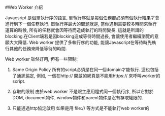 #Web Worker 介紹

Javacsript 是個單執行序的語言, 單執行序就是每個任務都必須有個執行結果才會進行到下一個任務執行.
單執行序最大的問題就是, 當你遇到需要較多時間來執行運算的時候, 所有的任務就會因等待而造成執行的時間變長.
這就是所謂的 blocking.在Client端若是因blocking造成等待時間過長, 會讓使用者繼續瀏覽的意願大大降低.
Web worker 提供了多執行序的功能, 能讓Javascript在等待時先執行其他的任務來降低等待的時間.

Web worker 雖然好用, 但有一些限制:

1. Same Origin Policy
	所有的script必須是在同一個domain才能執行. 這也包括了通訊協定, 例如, 一個在http:// 開啟的網頁是不能用https:// 來呼叫worker的script.
	
2. 存取的限制
	由於web worker 不是跟主應用程式同一個執行序, 所以它對於 DOM, document物件, window物件和parent物件是沒有存取權限的.
	
3. 只能通過http協定啟用
	如果是用 file:// 等方式是不能執行web worker的

